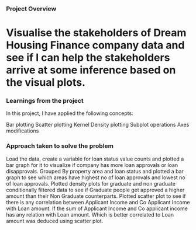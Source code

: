 ### Project Overview

 # Visualise the  stakeholders of Dream Housing Finance company data and see if I can help the stakeholders arrive at some inference based on the visual plots.




### Learnings from the project

 In this project, I have applied the following concepts:

Bar plotting
Scatter plotting
Kernel Density plotting
Subplot operations
Axes modifications


### Approach taken to solve the problem

 Load the data, create a variable for loan status value counts and plotted a bar graph for it to visualize if company has more loan approvals or loan disapprovals.
Grouped By property area and loan status and plotted a bar graph to see which areas have highest no of loan approvals and lowest no of loan approvals.
Plotted density plots for graduate and non graduate conditionally filtered data to see if Graduate people get approved a higher amount than their Non Graduate counterparts.
Plotted scatter plot to see if there is any correlation between Applicant Income and Co Applicant Income with Loan amount. If the sum of Applicant Income and Co applicant income has any relation with Loan amount. Which is better correlated to Loan amount was deduced using scatter plot. 


